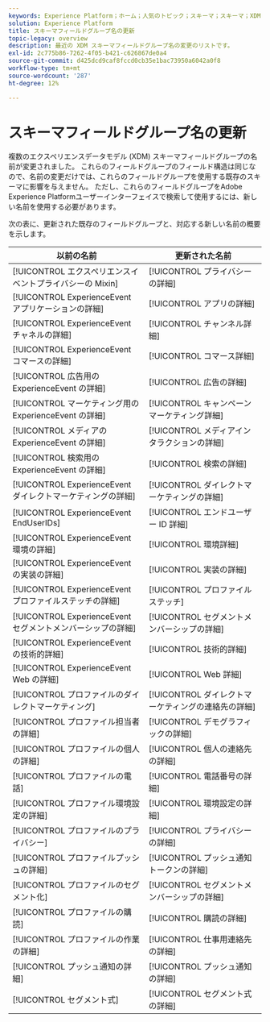 ```yaml
---
keywords: Experience Platform；ホーム；人気のトピック；スキーマ；スキーマ；XDM;ExperienceEvent；フィールド；スキーマ；スキーマ；スキーマデザイン；フィールドグループ；フィールドグループ；enduserids;end-user;ids;updates;
solution: Experience Platform
title: スキーマフィールドグループ名の更新
topic-legacy: overview
description: 最近の XDM スキーマフィールドグループ名の変更のリストです。
exl-id: 2c775b86-7262-4f05-b421-c626867de0a4
source-git-commit: d425dcd9caf8fccd0cb35e1bac73950a6042a0f8
workflow-type: tm+mt
source-wordcount: '287'
ht-degree: 12%

---
```



# スキーマフィールドグループ名の更新

複数のエクスペリエンスデータモデル (XDM) スキーマフィールドグループの名前が変更されました。 これらのフィールドグループのフィールド構造は同じなので、名前の変更だけでは、これらのフィールドグループを使用する既存のスキーマに影響を与えません。 ただし、これらのフィールドグループをAdobe Experience Platformユーザーインターフェイスで検索して使用するには、新しい名前を使用する必要があります。

次の表に、更新された既存のフィールドグループと、対応する新しい名前の概要を示します。

| 以前の名前 | 更新された名前 |
| --- | --- |
| [!UICONTROL エクスペリエンスイベントプライバシーの Mixin] | [!UICONTROL プライバシーの詳細] |
| [!UICONTROL ExperienceEvent アプリケーションの詳細] | [!UICONTROL アプリの詳細] |
| [!UICONTROL ExperienceEvent チャネルの詳細] | [!UICONTROL チャンネル詳細] |
| [!UICONTROL ExperienceEvent コマースの詳細] | [!UICONTROL コマース詳細] |
| [!UICONTROL 広告用の ExperienceEvent の詳細] | [!UICONTROL 広告の詳細] |
| [!UICONTROL マーケティング用の ExperienceEvent の詳細] | [!UICONTROL キャンペーンマーケティング詳細] |
| [!UICONTROL メディアの ExperienceEvent の詳細] | [!UICONTROL メディアインタラクションの詳細] |
| [!UICONTROL 検索用の ExperienceEvent の詳細] | [!UICONTROL 検索の詳細] |
| [!UICONTROL ExperienceEvent ダイレクトマーケティングの詳細] | [!UICONTROL ダイレクトマーケティングの詳細] |
| [!UICONTROL ExperienceEvent EndUserIDs] | [!UICONTROL エンドユーザー ID 詳細] |
| [!UICONTROL ExperienceEvent 環境の詳細] | [!UICONTROL 環境詳細] |
| [!UICONTROL ExperienceEvent の実装の詳細] | [!UICONTROL 実装の詳細] |
| [!UICONTROL ExperienceEvent プロファイルステッチの詳細] | [!UICONTROL プロファイルステッチ] |
| [!UICONTROL ExperienceEvent セグメントメンバーシップの詳細] | [!UICONTROL セグメントメンバーシップの詳細] |
| [!UICONTROL ExperienceEvent の技術的詳細] | [!UICONTROL 技術的詳細] |
| [!UICONTROL ExperienceEvent Web の詳細] | [!UICONTROL Web 詳細] |
| [!UICONTROL プロファイルのダイレクトマーケティング] | [!UICONTROL ダイレクトマーケティングの連絡先の詳細] |
| [!UICONTROL プロファイル担当者の詳細] | [!UICONTROL デモグラフィックの詳細] |
| [!UICONTROL プロファイルの個人の詳細] | [!UICONTROL 個人の連絡先の詳細] |
| [!UICONTROL プロファイルの電話] | [!UICONTROL 電話番号の詳細] |
| [!UICONTROL プロファイル環境設定の詳細] | [!UICONTROL 環境設定の詳細] |
| [!UICONTROL プロファイルのプライバシー] | [!UICONTROL プライバシーの詳細] |
| [!UICONTROL プロファイルプッシュの詳細] | [!UICONTROL プッシュ通知トークンの詳細] |
| [!UICONTROL プロファイルのセグメント化] | [!UICONTROL セグメントメンバーシップの詳細] |
| [!UICONTROL プロファイルの購読] | [!UICONTROL 購読の詳細] |
| [!UICONTROL プロファイルの作業の詳細] | [!UICONTROL 仕事用連絡先の詳細] |
| [!UICONTROL プッシュ通知の詳細] | [!UICONTROL プッシュ通知の詳細] |
| [!UICONTROL セグメント式] | [!UICONTROL セグメント式の詳細] |
